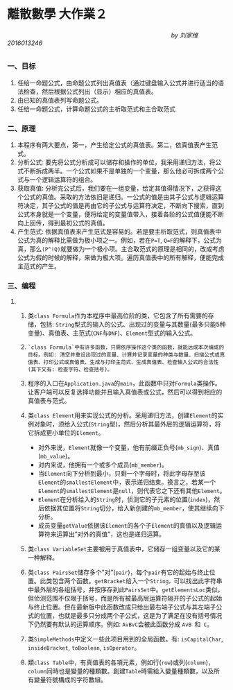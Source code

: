 # **離散數學      大作業２**            

######                                                                                                                                                                                                                                                                                                                                                         　　　　　　　　　　　　　　　　　　　　　　　　　　　by 刘家维2016013246



### 一、目标

1. 任给一命题公式，由命题公式列出真值表（通过键盘输入公式并进行适当的语法检查，然后根据公式列出（显示）相应的真值表。 
2. 由已知的真值表列写命题公式。 
3. 任给一命题公式，计算命题公式的主析取范式和主合取范式 

### 二、原理

1. 本程序有两大要点，第一，产生给定公式的真值表。第二，依真值表产生范式。
2. 分析公式: 要先将公式分析成可以储存和操作的单位，我采用递归方法，将公式不断拆成两半。一个公式如果不是单独的一个变量，那么他必可拆成两个公式与一个逻辑运算符的组合。
3. 获取真值: 分析完公式后，我们要在一组变量，给定其值得情况下，之获得这个公式的真值。采取的方法依旧是递归。一公式的值是由其子公式与逻辑运算符决定，其子公式的值是再由它的子公式与运算符决定，不断向下搜索，直到公式本身就是一个变量，便将给定的变量值带入，接着各阶的公式值便能不断向上回传，得到最初公式的真值。
4. 产生范式: 依据真值表来产生范式是容易的。若是要主析取范式，则真值表中公式为真的解释比需做为极小项之一。例如，若在`P=T`, `Q=F`的解释下，公式为真，那么`(P^!Q)`就要做为一个极小项。主合取范式的原理是相同的，改成考虑公式为假的时候的解释，来做为极大项。遍历真值表中的所有解释，便能完成主范式的产生。

  


### 三、编程 

1. 1.    类`class Formula`作为本程序中最高位阶的类，它包含了所有需要的存储，包括: `String`型式的输入的公式、出现过的变量与其数量(最多只能5种变量)、真值表、主范式(`CNF`与`DNF`)、`Element`型式的输入公式。

   2.     `class Formula`中有许多函数，只需依序操作这个类的函数，就能达成本次编成的目标。例如: 清空并重设出现过的变量、计算并记录变量的种类与数量、扫描公式或真值表、打印公式或真值表、生成与打印主范式、生成真值表、检查输入公式的合法性(其下又有: 检查字符、检查括号)。

   3.    程序的入口在`Application.java`的`main`，此函数中只对`Formula`类操作。让客户端可以反复选择功能并且输入真值表或公式，然后可以得到相应的真值表与范式。
   4.    类`class Element`用来实现公式的分析。采用递归方法，创建`Element`的实例对象时，须给入公式(`String`型)，然后分析其最外层的逻辑运算符，将它拆成更小单位的`Element`。
         - 对外来说，`Element`就像一个变量，他有前缀正负号(`mb_sign`)、真值(`mb_value`)。
         - 对内来说，他拥有一个或多个成员(`mb_member`)。
         - 当`Element`向下分析到最小，只剩一个字母时，将此字母存至该`Element`的`smallestElement`中，表示递归结束。换言之，若某一个`Element`的`smallestElement`是`null`，则代表它之下还有其他`Element`。
         - `Element`在分析给入的`String`时，侦测它的子元素的位置(`index`)，然后依据其位置将`String`切分，给入新创建的`mb_member`，使其继续向下分析。
         - 成员变量`getValue`依据该`Element`的各个子`Element`的真值以及逻辑运算符来运算出”对外的真值”，这也是递归运算。
   5.    类`class VariableSet`主要被用于真值表中，它储存一组变量以及它的某一种解释。
   6.    类`class PairsSet`储存多个"对”(`pair`)，每个`pair`有它的起始与终止位置。此类包含两个函数。`getBracket`给入一个`String，`可以找出此字符串中最外层的各组括号，并按序存到此`PairsSet`中。`getElementsLoc`类似，但侦测范围不仅限于括号，而是所有被最高层运算符隔开的子公式的起始与终止位置。但在最新版中此函数改成只给出最右端子公式与其左端子公式的位置，也就是最多只分成两个子公式，这是为了满足在没有括号情况下仍然要有默认的运算顺序。例如: `AvBvC`会被此函数分成 `AvB `和` C`。
   7.    类`SimpleMethods`中定义一些此项目用到的全局函数。有: `isCapitalChar`, `insideBracket`, `toBoolean`, `isOperator`。
   8.    類`class Table`中，有真值表的各項元素，例如行(`row`)或列(`column`)，`column`同時也是變量的種類數。創建`Table`時需給入變量種類數，以及所有變量符號構成的字符數組。

    

